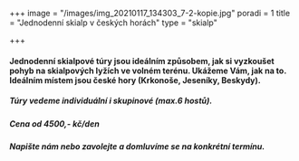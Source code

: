 +++
image = "/images/img_20210117_134303_7-2-kopie.jpg"
poradi = 1
title = "Jednodenní skialp v českých horách"
type = "skialp"

+++
#### **Jednodenní skialpové túry jsou ideálním způsobem, jak si vyzkoušet pohyb na skialpových lyžích ve volném terénu. Ukážeme Vám, jak na to. Ideálním místem jsou české hory (Krkonoše, Jeseníky, Beskydy).**

##### Túry vedeme individuální i skupinové (max.6 hostů).

##### Cena od 4500,- kč/den

##### Napište nám nebo zavolejte a domluvíme se na konkrétní termínu.
